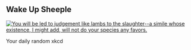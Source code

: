 ## Wake Up Sheeple
[![You will be led to judgement like lambs to the slaughter--a simile whose existence, I might add, will not do your species any favors.](https://imgs.xkcd.com/comics/wake_up_sheeple.png)](https://xkcd.com/1013/ "You will be led to judgement like lambs to the slaughter--a simile whose existence, I might add, will not do your species any favors.")

Your daily random xkcd
